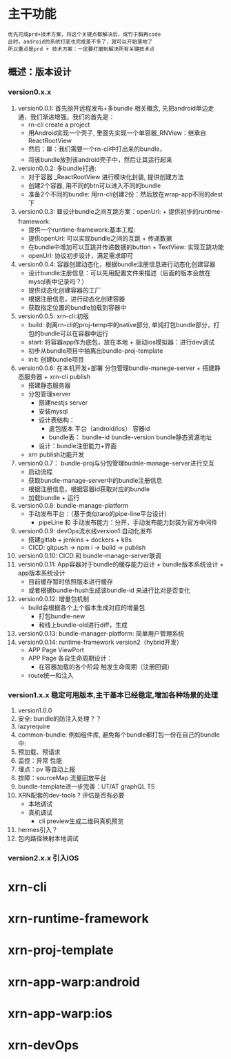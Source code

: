 # 主干功能
```
优先完成prd+技术方案，将这个关键点都解决后，成竹于胸再code
此时，android的系统打底也完成差不多了，就可以开始落地了
所以重点是prd + 技术方案：一定要打磨到解决所有关键技术点
```
## 概述：版本设计
### version0.x.x
1. version0.0.1: 首先抛开远程发布+多bundle 相关概念, 先把android单边走通，我们渐进增强。我们的首先是：
    - rn-cli create a project
    - 用Android实现一个壳子, 里面先实现一个单容器_RNView：继承自ReactRootView
    - 然后：🟥：我们需要一个rn-cli中打出来的bundle，
    - 将该bundle放到该android壳子中，然后让其运行起来
2. version0.0.2: 多bundle打通:
    - 对于容器 _ReactRootView 进行模块化封装, 提供创建方法
    - 创建2个容器, 用不同的btn可以进入不同的bundle
    - 准备2个不同的bundle: 用rn-cli创建2份：然后放在wrap-app不同的dest下
3. version0.0.3: 🟥设计bundle之间互跳方案：openUrl: + 提供初步的runtime-framework:
    - 提供一个runtime-framework:基本工程:
    - 提供openUrl: 可以实现bundle之间的互跳 + 传递数据
    - 在bundle中增加可以互跳并传递数据的button + TextView: 实现互跳功能
    - openUrl: 协议初步设计，满足需求即可
4. version0.0.4: 容器创建动态化，根据bundle注册信息进行动态化创建容器
    - 设计bundle注册信息：可以先用配置文件来描述（后面的版本会放在mysql表中记录吗？）
    - 提供动态化创建容器的工厂
    - 根据注册信息，进行动态化创建容器
    - 获取指定位置的bundle加载到容器中
5. version0.0.5: xrn-cli:初版
    - build: 剥离rn-cli的proj-temp中的native部分, 单纯打包bundle部分，打包的bundle可以在容器中运行
    - start: 将容器app作为底包，放在本地 + 驱动ios模拟器：进行dev调试
    - 初步从bundle项目中抽离出bundle-proj-template
    - init: 创建bundle项目
6. version0.0.6: 在本机开发+部署 分包管理bundle-manege-server + 搭建静态服务器 + xrn-cli publish
    - 搭建静态服务器
    - 分包管理server
        - 搭建nestjs server
        - 安装mysql
        - 设计表结构：
            - 底包版本 平台（android/ios） 容器id 
            - bundle表： bundle-id bundle-version bundle静态资源地址
        - 设计：bundle注册能力+界面
    - xrn publish功能开发
7. version0.0.7： bundle-proj与分包管理budnle-manage-server进行交互
    - 启动流程
    - 获取bundle-manage-server中的bundle注册信息
    - 根据注册信息，根据容器id获取对应的bundle
    - 加载bundle + 运行
9. version0.0.8: bundle-manage-platform
    - 手动发布平台：（基于类似taro的pipe-line平台设计）
        - pipeLine 和 手动发布能力：分开，手动发布能力封装为官方中间件
9. version0.0.9: devOps流水线version1:自动化发布
    - 搭建gitlab + jenkins + dockers + k8s
    - CICD: gitpush -> npm i -> build -> publish
10. version0.0.10: CICD 和 bundle-manage-server联调
11. version0.0.11: App容器对于bundle的缓存能力设计 + bundle版本系统设计 + app版本系统设计
    - 目前缓存暂时依照版本进行缓存
    - 或者根据bundle-hush生成该bundle-id 来进行比对是否变化
12. version0.0.12: 增量包机制
    - build会根据各个上个版本生成对应的增量包
        - 打包bundle-new
        - 和线上bundle-old进行diff，生成
12. version0.0.13: bundle-manager-platform: 简单用户管理系统
13. version0.0.14: runtime-framework version2（hybrid开发）
    - APP Page ViewPort
    - APP Page 各自生命周期设计：
        - 在容器加载的各个阶段 触发生命周期（注册回调）
    - route统一和注入
### version1.x.x 稳定可用版本,主干基本已经稳定,增加各种场景的处理
1. version1.0.0 
2. 安全: bundle的防注入处理？？
3. lazyrequire
4. common-bundle: 例如组件库, 避免每个bundle都打包一份在自己的bundle中:
5. 预加载、预请求
6. 监控：异常 性能
7. 埋点：pv 等自动上报
8. 排障：sourceMap 流量回放平台
9. bundle-template进一步完善：UT/AT graphQL TS
10. XRN配套的dev-tools ? 评估是否有必要
    - 本地调试
    - 真机调试
        - cli preview生成二维码真机预览
11. hermes引入？
12. 包内路径映射本地调试
### version2.x.x 引入IOS
# xrn-cli
# xrn-runtime-framework
# xrn-proj-template
# xrn-app-warp:android
# xrn-app-warp:ios
# xrn-devOps